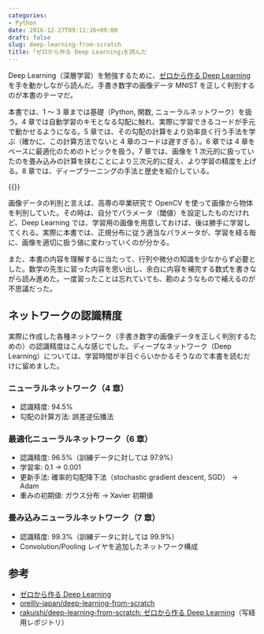 ```yaml
---
categories:
- Python
date: 2016-12-27T09:11:26+09:00
draft: false
slug: deep-learning-from-scratch
title: ｢ゼロから作る Deep Learning｣を読んだ
---
```


Deep Learning（深層学習）を勉強するために、[ゼロから作る Deep Learning](http://www.amazon.co.jp/exec/obidos/ASIN/4873117585/rakuishi-22/ref=nosim/) を手を動かしながら読んだ。手書き数字の画像データ MNIST を正しく判別するのが本書のテーマだ。

本書では、1 〜 3 章までは基礎（Python, 関数, ニューラルネットワーク）を扱う。4 章では自動学習のキモとなる勾配に触れ、実際に学習できるコードが手元で動かせるようになる。5 章では、その勾配の計算をより効率良く行う手法を学ぶ（確かに、この計算方法でないと 4 章のコードは遅すぎる）。6 章では 4 章をベースに最適化のためのトピックを扱う。7 章では、画像を 1 次元的に扱っていたのを畳み込みの計算を挟むことにより三次元的に捉え、より学習の精度を上げる。8 章では、ディープラーニングの手法と歴史を紹介している。

{{<amazon id="4873117585" title="ゼロから作るDeep Learning ―Pythonで学ぶディープラーニングの理論と実装" src="https://images-na.ssl-images-amazon.com/images/I/512ru2i5gyL._SL160_.jpg">}}

画像データの判別と言えば、高専の卒業研究で OpenCV を使って画像から物体を判別していた。その時は、自分でパラメータ（閾値）を設定したものだけれど、Deep Learning では、学習用の画像を用意しておけば、後は勝手に学習してくれる。実際に本書では、正規分布に従う適当なパラメータが、学習を経る毎に、画像を適切に扱う値に変わっていくのが分かる。

また、本書の内容を理解するに当たって、行列や微分の知識を少なからず必要とした。数学の先生に習った内容を思い出し、余白に内容を補完する数式を書きながら読み進めた。一度習ったことは忘れていても、勘のようなもので補えるのが不思議だった。

## ネットワークの認識精度

実際に作成した各種ネットワーク（手書き数字の画像データを正しく判別するための）の認識精度はこんな感じでした。ディープなネットワーク（Deep Learning）については、学習時間が半日ぐらいかかるそうなので本書を読むだけに留めました。

### ニューラルネットワーク（4 章）

- 認識精度: 94.5%
- 勾配の計算方法: 誤差逆伝播法

### 最適化ニューラルネットワーク（6 章）

- 認識精度: 96.5%（訓練データに対しては 97.9%）
- 学習率: 0.1 → 0.001
- 更新手法: 確率的勾配降下法（stochastic gradient descent, SGD） → Adam
- 重みの初期値: ガウス分布 → Xavier 初期値

### 畳み込みニューラルネットワーク（7 章）

- 認識精度: 99.3%（訓練データに対しては 99.9%）
- Convolution/Pooling レイヤを追加したネットワーク構成

## 参考

- [ゼロから作る Deep Learning](http://www.oreilly.co.jp/books/9784873117584/)
- [oreilly-japan/deep-learning-from-scratch](https://github.com/oreilly-japan/deep-learning-from-scratch)
- [rakuishi/deep-learning-from-scratch: ゼロから作る Deep Learning](https://github.com/rakuishi/deep-learning-from-scratch)（写経用レポジトリ）
